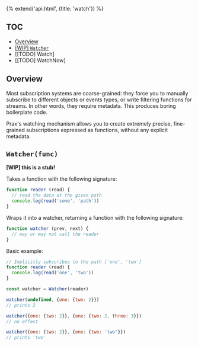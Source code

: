 {% extend('api.html', {title: 'watch'}) %}

## TOC

* [Overview]({{url(path)}}/#overview)
* [[WIP] `Watcher`]({{url(path)}}/#-watcher-func-)
* [[TODO] Watch]
* [[TODO] WatchNow]

## Overview

Most subscription systems are coarse-grained: they force you to manually
subscribe to different objects or events types, or write filtering functions for
streams. In other words, they require metadata. This produces boring boilerplate
code.

Prax's watching mechanism allows you to create extremely precise, fine-grained
subscriptions expressed as functions, without any explicit metadata.

## `Watcher(func)`

**[WIP] this is a stub!**

Takes a function with the following signature:

```javascript
function reader (read) {
  // read the data at the given path
  console.log(read('some', 'path'))
}
```

Wraps it into a watcher, returning a function with the following signature:

```javascript
function watcher (prev, next) {
  // may or may not call the reader
}
```

Basic example:

```javascript
// Implicitly subscribes to the path ['one', 'two']
function reader (read) {
  console.log(read('one', 'two'))
}

const watcher = Watcher(reader)

watcher(undefined, {one: {two: 2}})
// prints 2

watcher({one: {two: 2}}, {one: {two: 2, three: 3}})
// no effect

watcher({one: {two: 2}}, {one: {two: 'two'}})
// prints 'two'
```

